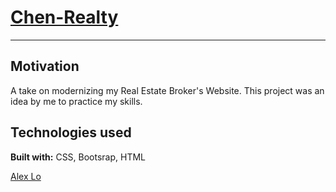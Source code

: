 # [Chen-Realty](https://alexlo15.github.io/Chen-Realty/)
___

## Motivation
A take on modernizing my Real Estate Broker's Website. This project was an idea by me to practice my skills.


## Technologies used

**Built with:**
CSS, Bootsrap, HTML


[Alex Lo](https://github.com/alexlo15)





